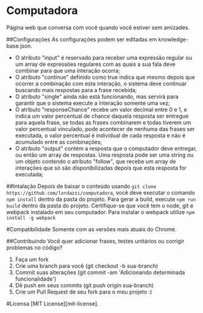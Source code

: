 # Computadora
Página web que conversa com você quando você estiver sem amizades.

##Configurações
As configurações podem ser editadas em knowledge-base.json.
 - O atributo "input" é reservado para receber uma expressão regular ou um array de expressões regulares com as quais a sua fala deve combinar para que uma interação ocorra;
 - O atributo "continue" definido como true indica que mesmo depois que ocorrer a combinação com esta interação, o sistema deve continuar buscando mais respostas para a frase recebida;
 - O atributo "single" ainda não está funcionando, mas servirá para garantir que o sistema execute a interação somente uma vez;
 - O atributo "responseChance" recebe um valor decimal entre 0 e 1, e indica um valor percentual de chance daquela resposta ser entregue para aquela frase, se todas as frases combinarem e todas tiverem um valor percentual vinculado, pode acontecer de nenhuma das frases ser executada, o valor percentual é individual de cada resposta e não é acumulado entre as combinações;
 - O atributo "output" contém a resposta que o computador deve entregar, ou então um array de respostas. Uma resposta pode ser uma string ou um objeto contendo o atributo "follow", que recebe um array de interações que só são disponibilizadas depois que esta resposta for executada;

##Intalação
Depois de baixar o conteúdo usando ```git clone https://github.com/lordazzi/computadora```, você deve executar o comando ```npm install``` dentro da pasta do projeto.
Para gerar a build, execute ```npm run build``` dentro da pasta do projeto.
Certifique-se que você tem o node, git e webpack instalado em seu computador.
Para instalar o webpack utilize ```npm install -g webpack```

#Compatibilidade
Somente com as versões mais atuais do Chrome.

##Contribuindo
Você quer adicionar frases, testes unitários ou corrigir problemas no código?
1. Faça um fork
2. Crie uma branch para você (git checkout -b sua-branch)
3. Commit suas alterações (git commit -am 'Adicionando determinada funcionalidade')
4. Dê push em seus commits (git push origin sua-branch)
5. Crie um Pull Request de seu fork para o meu projeto :)

#Licensa
[MIT License][mit-license].
